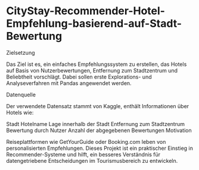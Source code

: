 # CityStay-Recommender-Hotel-Empfehlung-basierend-auf-Stadt-Bewertung
Zielsetzung

Das Ziel ist es, ein einfaches Empfehlungssystem zu erstellen, das Hotels auf Basis von Nutzerbewertungen, Entfernung zum Stadtzentrum und Beliebtheit vorschlägt. Dabei sollen erste Explorations- und Analyseverfahren mit Pandas angewendet werden.

Datenquelle

Der verwendete Datensatz stammt von Kaggle, enthält Informationen über Hotels wie:

Stadt
Hotelname
Lage innerhalb der Stadt
Entfernung zum Stadtzentrum
Bewertung durch Nutzer
Anzahl der abgegebenen Bewertungen
Motivation

Reiseplattformen wie GetYourGuide oder Booking.com leben von personalisierten Empfehlungen. Dieses Projekt ist ein praktischer Einstieg in Recommender-Systeme und hilft, ein besseres Verständnis für datengetriebene Entscheidungen im Tourismusbereich zu entwickeln.
